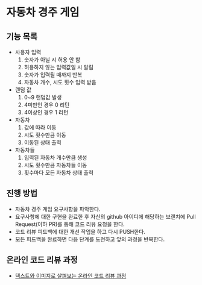 # 자동차 경주 게임

## 기능 목록
- 사용자 입력 
  1. 숫자가 아닐 시 허용 안 함
  2. 허용하지 않는 입력값일 시 알림
  3. 숫자가 입력될 때까지 반복
  4. 자동차 개수, 시도 횟수 입력 받음
- 랜덤 값 
  1. 0~9 랜덤값 발생
  2. 4미만인 경우 0 리턴
  3. 4이상인 경우 1 리턴
- 자동차
  1. 값에 따라 이동
  2. 시도 횟수만큼 이동
  3. 이동된 상태 출력
- 자동차들
  1. 입력된 자동차 개수만큼 생성
  2. 시도 횟수만큼 자동차들 이동
  3. 횟수마다 모든 자동차 상태 출력


## 진행 방법
* 자동차 경주 게임 요구사항을 파악한다.
* 요구사항에 대한 구현을 완료한 후 자신의 github 아이디에 해당하는 브랜치에 Pull Request(이하 PR)를 통해 코드 리뷰 요청을 한다.
* 코드 리뷰 피드백에 대한 개선 작업을 하고 다시 PUSH한다.
* 모든 피드백을 완료하면 다음 단계를 도전하고 앞의 과정을 반복한다.

## 온라인 코드 리뷰 과정
* [텍스트와 이미지로 살펴보는 온라인 코드 리뷰 과정](https://github.com/next-step/nextstep-docs/tree/master/codereview)